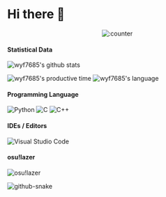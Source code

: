 # Hi there 👋

<div align="center">
  
  ![:counter](https://count.getloli.com/@gh-wyf7685-wyf7685)
  
</div>

#### Statistical Data

![wyf7685's github stats](https://github-readme-stats.vercel.app/api?username=wyf7685&show_icons=true&theme=transparent)

![wyf7685's productive time](http://github-profile-summary-cards.vercel.app/api/cards/productive-time?username=wyf7685&theme=github&utcOffset=8)
![wyf7685's language](http://github-profile-summary-cards.vercel.app/api/cards/most-commit-language?username=wyf7685&theme=github)

#### Programming Language

![Python](https://img.shields.io/badge/python-3670A0?style=for-the-badge&logo=python&logoColor=ffdd54)
![C](https://img.shields.io/badge/c-%2300599C.svg?style=for-the-badge&logo=c&logoColor=white)
![C++](https://img.shields.io/badge/c++-%2300599C.svg?style=for-the-badge&logo=c%2B%2B&logoColor=white)

#### IDEs / Editors

![Visual Studio Code](https://img.shields.io/badge/Visual%20Studio%20Code-0078d7.svg?style=for-the-badge&logo=visual-studio-code&logoColor=white)

<!--
![Visual Studio](https://img.shields.io/badge/Visual%20Studio-5C2D91.svg?style=for-the-badge&logo=visual-studio&logoColor=white)

![CLion](https://img.shields.io/badge/CLion-black?style=for-the-badge&logo=clion&logoColor=white)
![PyCharm](https://img.shields.io/badge/pycharm-143?style=for-the-badge&logo=pycharm&logoColor=white)
-->

#### osu!lazer

![osu!lazer](https://osu-sig.vercel.app/card?user=37332506&mode=std&lang=en&round_avatar=true&animation=true&hue=200&mini=true)

<picture>
  <source media="(prefers-color-scheme: dark)" srcset="assets/github-contribution-grid-snake-dark.svg" />
  <source media="(prefers-color-scheme: light)" srcset="assets/github-contribution-grid-snake.svg" />
  <img alt="github-snake" src="github-snake.svg" />
</picture>
